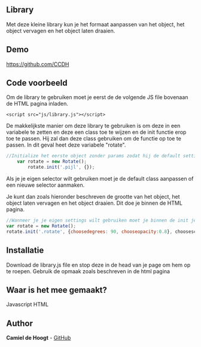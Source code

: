 ## Library

Met deze kleine library kun je het formaat aanpassen van het object, het object vervagen en het object laten draaien.

## Demo
https://github.com/CCDH

## Code voorbeeld
Om de library te gebruiken moet je eerst de de volgende JS file bovenaan de HTML pagina inladen.
```
<script src="js/library.js"></script>

```

De makkelijkste manier om deze library te gebruiken is om deze in een variabele te zetten en deze een class toe te wijzen en de init functie erop toe te passen. Hij zal dan deze class gebruiken om de functie op toe te passen. In dit geval heet deze variabele "rotate".


```javascript
//Initialize het eerste object zonder params zodat hij de default settings gebruikt
	var rotate = new Rotate();
		rotate.init('.pijl', {});
```

Als je je eigen selector wilt gebruiken moet je de default class aanpassen of een nieuwe selector aanmaken. 

Je kunt dan zoals hieronder beschreven de grootte van het object, het object laten vervagen en het object draaien. Dit doe je binnen de HTML pagina.
```javascript
//Wanneer je je eigen settings wilt gebruiken moet je binnen de init je eigen gekozen waardes invullen zoals hieronder beschreven.
var rotate = new Rotate();
rotate.init('.rotate', {choosedegrees: 90, chooseopacity:0.8}, choosescale: 2.0);
```

## Installatie

Download de library.js file en stop deze in de head van je page om hem op te roepen. Gebruik de opmaak zoals beschreven in de html pagina

## Waar is het mee gemaakt?

Javascript
HTML

## Author
<b>Camiel de Hoogt</b> - [GitHub](https://github.com/CCDH)
